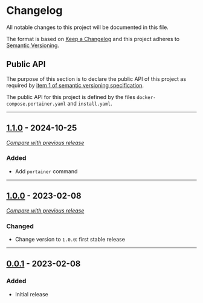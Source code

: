 
# Changelog
All notable changes to this project will be documented in this file.

The format is based on [Keep a Changelog](https://keepachangelog.com/en/) and this project adheres to [Semantic Versioning](https://semver.org/spec/v2.0.0.html).

## Public API

The purpose of this section is to declare the public API of this project as required by  [item 1 of semantic versioning specification](https://semver.org/spec/v2.0.0.html#spec-item-1).

The public API for this project is defined by the files `docker-compose.portainer.yaml` and `install.yaml`.

------

## [1.1.0](https://github.com/julienloizelet/ddev-portainer/releases/tag/v1.1.0) - 2024-10-25
[_Compare with previous release_](https://github.com/julienloizelet/ddev-portainer/compare/v1.0.0...v1.1.0)

### Added

- Add `portainer` command


---

## [1.0.0](https://github.com/julienloizelet/ddev-portainer/releases/tag/v1.0.0) - 2023-02-08
[_Compare with previous release_](https://github.com/julienloizelet/ddev-portainer/compare/v0.0.1...v1.0.0)

### Changed

- Change version to `1.0.0`: first stable release


---

## [0.0.1](https://github.com/julienloizelet/ddev-portainer/releases/tag/v0.0.1) - 2023-02-08
### Added
- Initial release

